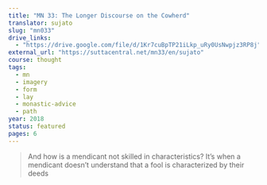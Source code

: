 ```yaml
---
title: "MN 33: The Longer Discourse on the Cowherd"
translator: sujato
slug: "mn033"
drive_links:
  - "https://drive.google.com/file/d/1Kr7cuBpTP21iLkp_uRy0UsNwpjz3RP8j"
external_url: "https://suttacentral.net/mn33/en/sujato"
course: thought
tags:
  - mn
  - imagery
  - form
  - lay
  - monastic-advice
  - path
year: 2018
status: featured
pages: 6
---
```


> And how is a mendicant not skilled in characteristics? It’s when a mendicant doesn’t understand that a fool is characterized by their deeds


